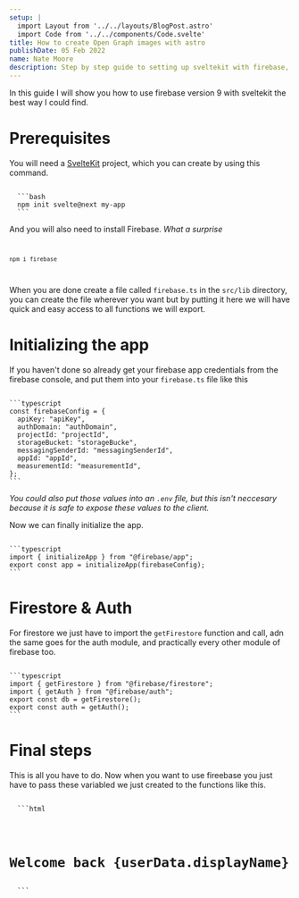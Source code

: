 ```yaml
---
setup: |
  import Layout from '../../layouts/BlogPost.astro'
  import Code from '../../components/Code.svelte'
title: How to create Open Graph images with astro
publishDate: 05 Feb 2022
name: Nate Moore
description: Step by step guide to setting up sveltekit with firebase, including authentication, svelte stores and more.
---
```


In this guide I will show you how to use firebase version 9 with sveltekit the best way I could find.

# Prerequisites

You will need a [SvelteKit](https://kit.svelte.dev) project, which you can create by using this command.

<Code filename="Terminal" client:load>
  ```bash
  npm init svelte@next my-app
  ```
</Code>

And you will also need to install Firebase. _What a surprise_
<Code filename="Terminal" client:load>

```bash
npm i firebase
```

</Code>

When you are done create a file called `firebase.ts` in the `src/lib` directory, you can create the file wherever you want but by putting it here we will have quick and easy access to all functions we will export.

# Initializing the app

If you haven't done so already get your firebase app credentials from the firebase console, and put them into your `firebase.ts` file like this

<Code filename="firebase.ts" client:load>
```typescript
const firebaseConfig = {
  apiKey: "apiKey",
  authDomain: "authDomain",
  projectId: "projectId",
  storageBucket: "storageBucke",
  messagingSenderId: "messagingSenderId",
  appId: "appId",
  measurementId: "measurementId",
};
```
</Code>

_You could also put those values into an `.env` file, but this isn't neccesary because it is safe to expose these values to the client._

Now we can finally initialize the app.

<Code filename="firebase.ts" client:load>
```typescript
import { initializeApp } from "@firebase/app";
export const app = initializeApp(firebaseConfig);
```
</Code>

# Firestore & Auth

For firestore we just have to import the `getFirestore` function and call, adn the same goes for the auth module, and practically every other module of firebase too.

<Code filename="firebase.ts" client:load>
```typescript
import { getFirestore } from "@firebase/firestore";
import { getAuth } from "@firebase/auth";
export const db = getFirestore();
export const auth = getAuth();
```
</Code>

# Final steps

This is all you have to do. Now when you want to use fireebase you just have to pass these variabled we just created to the functions like this.

<Code filename="index.svelte" client:load>
  ```html
  <script>
    import { db } from '$lib/firebase';
    import {doc, getDoc} from "@firebase/firestore";
    function async getUserData(uid) {
      let userData = await getDoc(doc(db,"users", uid))
      return userData
    }
    let userData = getUserData();
  </script>
  
  <h1>Welcome back {userData.displayName}</h1>
  ```
</Code>
